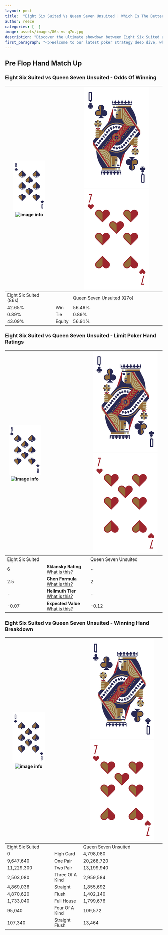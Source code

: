 ```yaml
---
layout: post
title:  "Eight Six Suited Vs Queen Seven Unsuited | Which Is The Better Hand In Poker? A Complete Guide"
author: reece
categories: [  ]
image: assets/images/86s-vs-q7o.jpg
description: "Discover the ultimate showdown between Eight Six Suited and Queen Seven Unsuited in poker! Uncover the odds, strategies, and scenarios where one hand triumphs over the other. Get ready to up your poker game with this thrilling analysis."
first_paragraph: "<p>Welcome to our latest poker strategy deep dive, where we're pitting two distinct hands against each other in a high-stakes showdown: Eight Six Suited vs Queen Seven Unsuited.</p><p>In the dynamic world of poker, every decision counts, and knowing which hand holds the upper hand is key to your success at the table.</p><p>In this article, we'll dissect these two hands, explore the scenarios where one dominates the other, and equip you with the knowledge to make strategic choices that can tip the odds in your favor.</p><p>Get ready to unravel the intriguing dynamics of these poker hands and elevate your game to new heights.</p>"
---
```




[comment]: # (sp0)

## Pre Flop Hand Match Up

<div class="table hand-ratings" markdown="1"> 



### Eight Six Suited vs Queen Seven Unsuited - Odds Of Winning


    
| ![image info](assets/images/hand1/8.png) ![image info](assets/images/hand1/6s.png) |  | ![image info](assets/images/hand2/Q.png) ![image info](assets/images/hand2/7o.png) |
| -------- | -------- | -------- |
| Eight Six Suited (86s) |  | Queen Seven Unsuited (Q7o) |
| 42.65% | Win | 56.46% |
| 0.89% | Tie | 0.89% |
| 43.09% | Equity | 56.91% |




[comment]: # (sp1)



### Eight Six Suited vs Queen Seven Unsuited - Limit Poker Hand Ratings


    
| ![image info](assets/images/hand1/8.png) ![image info](assets/images/hand1/6s.png) |  | ![image info](assets/images/hand2/Q.png) ![image info](assets/images/hand2/7o.png) |
| -------- | -------- | -------- |
| Eight Six Suited |  | Queen Seven Unsuited |
| 6 | **Sklansky Rating** [What is this?](/sklansky-rating-explained) | - |
| 2.5 | **Chen Formula** [What is this?](/chen-formula-explained) | 2 |
| - | **Hellmuth Tier** [What is this?](/Hellmuth-tier-explained) | - |
| -0.07 | **Expected Value** [What is this?](/expected-value-explained) | -0.12 |




[comment]: # (sp2)



### Eight Six Suited vs Queen Seven Unsuited - Winning Hand Breakdown


    
| ![image info](assets/images/hand1/8.png) ![image info](assets/images/hand1/6s.png) |  | ![image info](assets/images/hand2/Q.png) ![image info](assets/images/hand2/7o.png) |
| -------- | -------- | -------- |
| Eight Six Suited |  | Queen Seven Unsuited |
| 0 | High Card | 4,798,080 |
| 9,647,640 | One Pair | 20,268,720 |
| 11,229,300 | Two Pair | 13,199,940 |
| 2,503,080 | Three Of A Kind | 2,959,584 |
| 4,869,036 | Straight | 1,855,692 |
| 4,870,620 | Flush | 1,402,140 |
| 1,733,040 | Full House | 1,799,676 |
| 95,040 | Four Of A Kind | 109,572 |
| 107,340 | Straight Flush | 13,464 |




[comment]: # (sp3)



</div>

[comment]: # (sp4)



[comment]: # (sp5)


